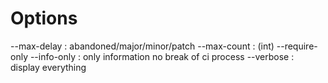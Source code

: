 # Options

--max-delay : abandoned/major/minor/patch
--max-count : (int)
--require-only
--info-only : only information no break of ci process
--verbose   : display everything
